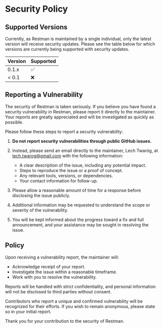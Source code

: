 # Security Policy

## Supported Versions

Currently, as Restman is maintained by a single individual, only the latest version will receive security updates. Please see the table below for which versions are currently being supported with security updates.

| Version | Supported          |
| ------- | ------------------ |
| 0.1.x   | :white_check_mark: |
| < 0.1   | :x:                |

## Reporting a Vulnerability

The security of Restman is taken seriously. If you believe you have found a security vulnerability in Restman, please report it directly to the maintainer. Your reports are greatly appreciated and will be investigated as quickly as possible.

Please follow these steps to report a security vulnerability:

1. **Do not report security vulnerabilities through public GitHub issues.**

2. Instead, please send an email directly to the maintainer, Lech Twaróg, at [lech.twarog@gmail.com](mailto:lech.twarog@gmail.com) with the following information:
   - A clear description of the issue, including any potential impact.
   - Steps to reproduce the issue or a proof of concept.
   - Any relevant tools, versions, or dependencies.
   - Your contact information for follow-up.

3. Please allow a reasonable amount of time for a response before disclosing the issue publicly.

4. Additional information may be requested to understand the scope or severity of the vulnerability.

5. You will be kept informed about the progress toward a fix and full announcement, and your assistance may be sought in resolving the issue.

## Policy

Upon receiving a vulnerability report, the maintainer will:
- Acknowledge receipt of your report.
- Investigate the issue within a reasonable timeframe.
- Work with you to resolve the vulnerability.

Reports will be handled with strict confidentiality, and personal information will not be disclosed to third parties without consent.

Contributors who report a unique and confirmed vulnerability will be recognized for their efforts. If you wish to remain anonymous, please state so in your initial report.

Thank you for your contribution to the security of Restman.
